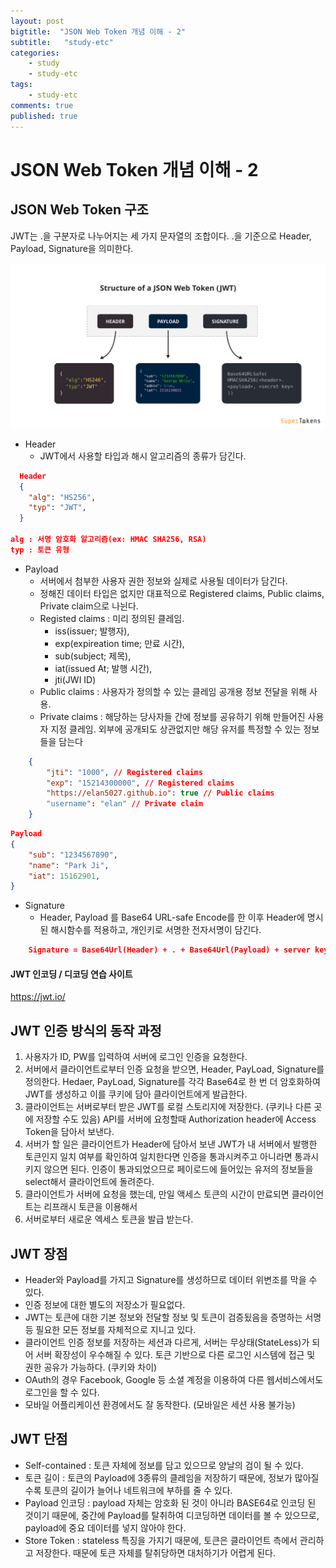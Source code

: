 ```yaml
---
layout: post
bigtitle:  "JSON Web Token 개념 이해 - 2"
subtitle:   "study-etc"
categories:
    - study
    - study-etc
tags:
    - study-etc
comments: true
published: true
---
```

# JSON Web Token 개념 이해 - 2

## JSON Web Token 구조

JWT는 .을 구분자로 나누어지는 세 가지 문자열의 조합이다.
.을 기준으로 Header, Payload, Signature을 의미한다.

![1681729585982](image/2023-04-18-til/1681729585982.png)

- Header
  - JWT에서 사용할 타입과 해시 알고리즘의 종류가 담긴다.

```JSON
  Header
  {
    "alg": "HS256",
    "typ": "JWT",
  }

alg : 서명 암호화 알고리즘(ex: HMAC SHA256, RSA)
typ : 토큰 유형
```

- Payload
  - 서버에서 첨부한 사용자 권한 정보와 실제로 사용될 데이터가 담긴다.
  - 정해진 데이터 타입은 없지만 대표적으로 Registered claims, Public claims, Private claim으로 나뉜다.
  - Registed claims : 미리 정의된 클레임.
    - iss(issuer; 발행자),
    - exp(expireation time; 만료 시간),
    - sub(subject; 제목),
    - iat(issued At; 발행 시간),
    - jti(JWI ID)
  - Public claims : 사용자가 정의할 수 있는 클레임 공개용 정보 전달을 위해 사용.
  - Private claims : 해당하는 당사자들 간에 정보를 공유하기 위해 만들어진 사용자 지정 클레임. 외부에 공개되도 상관없지만 해당 유저를 특정할 수 있는 정보들을 담는다

```JSON
    {
        "jti": "1000", // Registered claims
        "exp": "15214300000", // Registered claims
        "https://elan5027.github.io": true // Public claims
        "username": "elan" // Private claim
    }
```

```JSON
Payload
{
    "sub": "1234567890",
    "name": "Park Ji",
    "iat": 15162901,
}
```

- Signature
  - Header, Payload 를 Base64 URL-safe Encode를 한 이후 Header에 명시된 해시함수를 적용하고, 개인키로 서명한 전자서명이 담긴다.

```JSON
    Signature = Base64Url(Header) + . + Base64Url(Payload) + server key
```

#### JWT 인코딩 / 디코딩 연습 사이트

https://jwt.io/

## JWT 인증 방식의 동작 과정

1. 사용자가 ID, PW를 입력하여 서버에 로그인 인증을 요청한다.
2. 서버에서 클라이언트로부터 인증 요청을 받으면, Header, PayLoad, Signature를 정의한다.
   Hedaer, PayLoad, Signature를 각각 Base64로 한 번 더 암호화하여 JWT를 생성하고 이를 쿠키에 담아 클라이언트에게 발급한다.
3. 클라이언트는 서버로부터 받은 JWT를 로컬 스토리지에 저장한다. (쿠키나 다른 곳에 저장할 수도 있음)
   API를 서버에 요청할때 Authorization header에 Access Token을 담아서 보낸다.
4. 서버가 할 일은 클라이언트가 Header에 담아서 보낸 JWT가 내 서버에서 발행한 토큰인지 일치 여부를 확인하여 일치한다면 인증을 통과시켜주고 아니라면 통과시키지 않으면 된다.
   인증이 통과되었으므로 페이로드에 들어있는 유저의 정보들을 select해서 클라이언트에 돌려준다.
5. 클라이언트가 서버에 요청을 했는데, 만일 액세스 토큰의 시간이 만료되면 클라이언트는 리프래시 토큰을 이용해서
6. 서버로부터 새로운 엑세스 토큰을 발급 받는다.

## JWT 장점

- Header와 Payload를 가지고 Signature를 생성하므로 데이터 위변조를 막을 수 있다.
- 인증 정보에 대한 별도의 저장소가 필요없다.
- JWT는 토큰에 대한 기본 정보와 전달할 정보 및 토큰이 검증됬음을 증명하는 서명 등 필요한 모든 정보를 자체적으로 지니고 있다.
- 클라이언트 인증 정보를 저장하는 세션과 다르게, 서버는 무상태(StateLess)가 되어 서버 확장성이 우수해질 수 있다.
  토큰 기반으로 다른 로그인 시스템에 접근 및 권한 공유가 가능하다. (쿠키와 차이)
- OAuth의 경우 Facebook, Google 등 소셜 계정을 이용하여 다른 웹서비스에서도 로그인을 할 수 있다.
- 모바일 어플리케이션 환경에서도 잘 동작한다. (모바일은 세션 사용 불가능)

## JWT 단점

- Self-contained : 토큰 자체에 정보를 담고 있으므로 양날의 검이 될 수 있다.
- 토큰 길이 : 토큰의 Payload에 3종류의 클레임을 저장하기 때문에, 정보가 많아질수록 토큰의 길이가 늘어나 네트워크에 부하를 줄 수 있다.
- Payload 인코딩 : payload 자체는 암호화 된 것이 아니라 BASE64로 인코딩 된 것이기 때문에, 중간에 Payload를 탈취하여 디코딩하면 데이터를 볼 수 있으므로, payload에 중요 데이터를 넣지 않아야 한다.
- Store Token : stateless 특징을 가지기 때문에, 토큰은 클라이언트 측에서 관리하고 저장한다. 때문에 토큰 자체를 탈취당하면 대처하기가 어렵게 된다.

